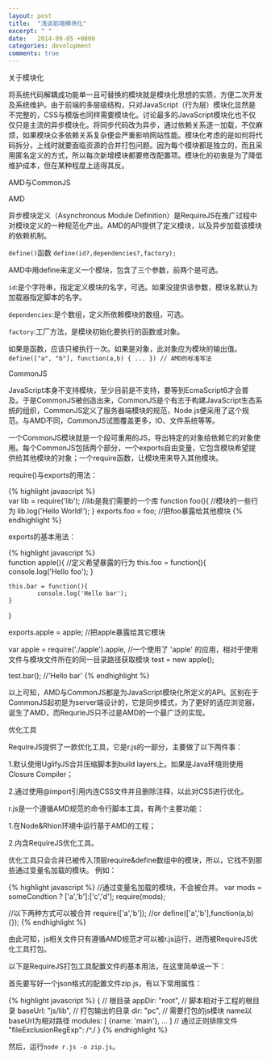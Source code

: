 ```yaml
---
layout: post
title:  "浅谈前端模块化"
excerpt: " "
date:   2014-09-05 +0800
categories: development
comments: true
---
```

关于模块化

将系统代码解耦成功能单一且可替换的模块就是模块化思想的实质，方便二次开发及系统维护。由于前端的多层级结构，只对JavaScript（行为层）模块化显然是不完整的，CSS与模版也同样需要模块化。讨论最多的JavaScript模块化也不仅仅只是主流的异步模块化。将同步代码改为异步，通过依赖关系逐一加载，不仅麻烦，如果模块众多依赖关系复杂便会严重影响网站性能。模块化考虑的是如何将代码拆分，上线时就要面临资源的合并打包问题。因为每个模块都是独立的，而且采用匿名定义的方式，所以每次新增模块都要修改配置项。模块化的初衷是为了降低维护成本，但在某种程度上适得其反。

AMD与CommonJS

AMD

异步模块定义（Asynchronous Module Definition）是RequireJS在推广过程中对模块定义的一种规范化产出。AMD的API提供了定义模块，以及异步加载该模块的依赖机制。 

`define()`函数 `define(id?,dependencies?,factory);` 

AMD中用define来定义一个模块，包含了三个参数，前两个是可选。 

`id`:是个字符串，指定定义模块的名字，可选。如果没提供该参数，模块名默认为加载器指定脚本的名字。 

`dependencies`:是个数组，定义所依赖模块的数组，可选。 

`factory`:工厂方法，是模块初始化要执行的函数或对象。

如果是函数，应该只被执行一次。如果是对象，此对象应为模块的输出值。
`define(["a", "b"], function(a,b) { ... }) // AMD的标准写法`

CommonJS

JavaScript本身不支持模块，至少目前是不支持，要等到EcmaScript6才会普及。于是CommonJS被创造出来，CommonJS是个有志于构建JavaScript生态系统的组织，CommonJS定义了服务器端模块的规范，Node.js便采用了这个规范。与AMD不同，CommonJS试图覆盖更多，IO、文件系统等等。

一个CommonJS模块就是一个段可重用的JS，导出特定的对象给依赖它的对象使用。每个CommonJS包括两个部分，一个exports自由变量，它包含模块希望提供给其他模块的对象；一个require函数，让模块用来导入其他模块。

require()与exports的用法：
 
{% highlight javascript %}               
var lib = require('lib');     //lib是我们需要的一个库
function foo(){               //模块的一些行为
    lib.log('Hello World!');
}
exports.foo = foo;            //把foo暴露给其他模块
{% endhighlight %}

exports的基本用法：

{% highlight javascript %}  
function apple(){             //定义希望暴露的行为
    this.foo = function(){
            console.log('Hello foo');
    }

    this.bar = function(){
            console.log('Hello bar');
    }
}
 
exports.apple = apple;        //把apple暴露给其它模块

var apple = require('./apple').apple,   //一个使用了 'apple' 的应用，相对于使用文件与模块文件所在的同一目录路径获取模块
test   = new apple();
 
test.bar();                   //'Hello bar'
{% endhighlight %}

以上可知，AMD与CommonJS都是为JavaScript模块化所定义的API。区别在于CommonJS起初是为server端设计的，它是同步模式，为了更好的适应浏览器，诞生了AMD，而RequrieJS只不过是AMD的一个最广泛的实现。

优化工具

RequireJS提供了一款优化工具，它是r.js的一部分，主要做了以下两件事：

1.默认使用UglifyJS合并压缩脚本到build layers上。如果是Java环境则使用Closure Compiler；

2.通过使用@import引用内连CSS文件并且删除注释，以此对CSS进行优化。

r.js是一个遵循AMD规范的命令行脚本工具，有两个主要功能：

1.在Node&Rhion环境中运行基于AMD的工程；

2.内含RequireJS优化工具。

优化工具只会合并已被传入顶层require&define数组中的模块，所以，它找不到那些通过变量名加载的模块。
例如：

{% highlight javascript %} 
//通过变量名加载的模块，不会被合并。
var mods = someCondtion ? ['a','b']:['c','d'];
require(mods);

//以下两种方式可以被合并
require(['a','b']);
//or
define(['a','b'],function(a,b){});
{% endhighlight %}

由此可知，js相关文件只有遵循AMD规范才可以被r.js运行，进而被RequireJS优化工具打包。

以下是RequireJS打包工具配置文件的基本用法，在这里简单说一下：

首先要写好一个json格式的配置文件zip.js，有以下常用属性：

{% highlight javascript %} 
{
    // 根目录
    appDir: "root",
    // 脚本相对于工程的根目录
    baseUrl: "js/lib",
    // 打包输出的目录
    dir: "pc",
    // 需要打包的js模块 name以baseUrl为相对路径
    modules: [
        {name: 'main'},
        ...
    ]
    // 通过正则排除文件
    "fileExclusionRegExp": /^\./
}
{% endhighlight %}

然后，运行`node r.js -o zip.js`。
